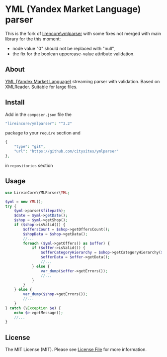 # YML (Yandex Market Language) parser

This is the fork of [lirencore\ymlparser](https://github.com/lireincore/ymlparser) with some fixes not merged with main library for the this moment:
- node value "0" should not be replaced with "null",
- the fix for the boolean uppercase-value attribute validation.

## About

[YML (Yandex Market Language)](https://yandex.ru/support/partnermarket/yml/about-yml.xml) streaming parser with validation.
Based on XMLReader. Suitable for large files.

## Install

Add in the `composer.json` file the 
```php
"lireincore/ymlparser": "^3.2"
```
package to your `require` section and 
```php
{
    "type": "git",
    "url": "https://github.com/citysites/ymlparser"
},
```
in `repositories` section

## Usage

```php
use LireinCore\YMLParser\YML;

$yml = new YML();
try {
    $yml->parse($filepath);
    $date = $yml->getDate();
    $shop = $yml->getShop();
    if ($shop->isValid()) {
        $offersCount = $shop->getOffersCount();
        $shopData = $shop->getData();
        //...
        foreach ($yml->getOffers() as $offer) {
            if ($offer->isValid()) {
                $offerCategoryHierarchy = $shop->getCategoryHierarchy($offer->getCategoryId());
                $offerData = $offer->getData();
                //...
            } else {
                var_dump($offer->getErrors());
                //...
            }
        }
    } else {
        var_dump($shop->getErrors());
        //...
    }
} catch (\Exception $e) {
    echo $e->getMessage();
    //...
}
```

## License

The MIT License (MIT). Please see [License File](LICENSE) for more information.
